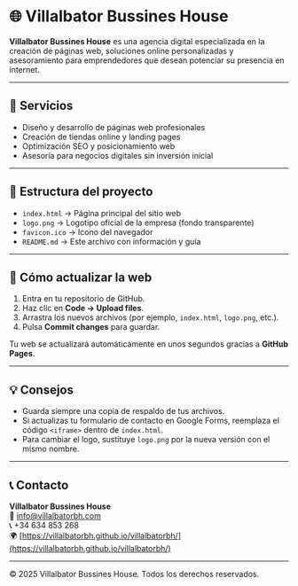 # 🌐 Villalbator Bussines House

**Villalbator Bussines House** es una agencia digital especializada en la creación de páginas web, soluciones online personalizadas y asesoramiento para emprendedores que desean potenciar su presencia en internet.

---

## 🚀 Servicios

- Diseño y desarrollo de páginas web profesionales  
- Creación de tiendas online y landing pages  
- Optimización SEO y posicionamiento web  
- Asesoría para negocios digitales sin inversión inicial  

---

## 📂 Estructura del proyecto

- `index.html` → Página principal del sitio web  
- `logo.png` → Logotipo oficial de la empresa (fondo transparente)  
- `favicon.ico` → Icono del navegador  
- `README.md` → Este archivo con información y guía  

---

## 🔧 Cómo actualizar la web

1. Entra en tu repositorio de GitHub.  
2. Haz clic en **Code → Upload files**.  
3. Arrastra los nuevos archivos (por ejemplo, `index.html`, `logo.png`, etc.).  
4. Pulsa **Commit changes** para guardar.  

Tu web se actualizará automáticamente en unos segundos gracias a **GitHub Pages**.

---

## 💡 Consejos

- Guarda siempre una copia de respaldo de tus archivos.  
- Si actualizas tu formulario de contacto en Google Forms, reemplaza el código `<iframe>` dentro de `index.html`.  
- Para cambiar el logo, sustituye `logo.png` por la nueva versión con el mismo nombre.  

---

## 📞 Contacto

**Villalbator Bussines House**  
📧 info@villalbatorbh.com  
📞 +34 634 853 268  
🌍 [https://villalbatorbh.github.io/villalbatorbh/](https://villalbatorbh.github.io/villalbatorbh/)  

---

© 2025 Villalbator Bussines House. Todos los derechos reservados.
